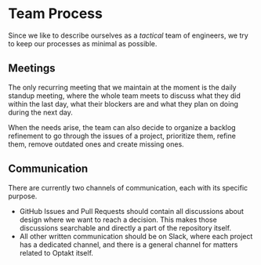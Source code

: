 # Team Process

Since we like to describe ourselves as a _tactical_ team of engineers, we try to keep our processes as minimal as possible.

## Meetings

The only recurring meeting that we maintain at the moment is the daily standup meeting, where the whole team meets to discuss what they did within the last day, what their blockers are and what they plan on doing during the next day.

When the needs arise, the team can also decide to organize a backlog refinement to go through the issues of a project, prioritize them, refine them, remove outdated ones and create missing ones.

## Communication

There are currently two channels of communication, each with its specific purpose.

* GitHub Issues and Pull Requests should contain all discussions about design where we want to reach a decision. This makes those discussions searchable and directly a part of the repository itself.
* All other written communication should be on Slack, where each project has a dedicated channel, and there is a general channel for matters related to Optakt itself.
